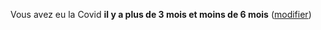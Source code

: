 Vous avez eu la Covid **il y a plus de 3 mois et moins de 6 mois** (<a href="historique" data-navigo>modifier</a>)
